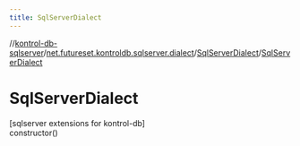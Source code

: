 ```yaml
---
title: SqlServerDialect
---
```

//[kontrol-db-sqlserver](../../../index.html)/[net.futureset.kontroldb.sqlserver.dialect](../index.html)/[SqlServerDialect](index.html)/[SqlServerDialect](-sql-server-dialect.html)



# SqlServerDialect



[sqlserver extensions for kontrol-db]\
constructor()




